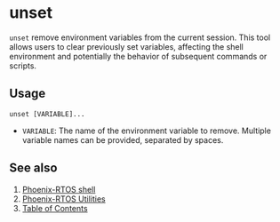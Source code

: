 # unset

`unset` remove environment variables from the current session. This tool allows users to clear previously set variables,
affecting the shell environment and potentially the behavior of subsequent commands or scripts.

## Usage

```console
unset [VARIABLE]...
```

- `VARIABLE`: The name of the environment variable to remove. Multiple variable names can be provided,
separated by spaces.

## See also

1. [Phoenix-RTOS shell](../index.md)
2. [Phoenix-RTOS Utilities](../../index.md)
3. [Table of Contents](../../../index.md)

